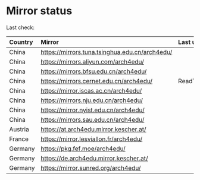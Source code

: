 <script src="./time.js"></script>
# Mirror status
Last check: <script type="text/javascript">localize(1748359670.6687083);</script>

|Country|Mirror|Last update|
|:------|:-----|:----------|
|China|https://mirrors.tuna.tsinghua.edu.cn/arch4edu/|<script type="text/javascript">localize(1748330158);</script>|
|China|https://mirrors.aliyun.com/arch4edu/|<script type="text/javascript">localize(1748330158);</script>|
|China|https://mirrors.bfsu.edu.cn/arch4edu/|<script type="text/javascript">localize(1748285242);</script>|
|China|https://mirrors.cernet.edu.cn/arch4edu/|ReadTimeout|
|China|https://mirror.iscas.ac.cn/arch4edu/|<script type="text/javascript">localize(1748330158);</script>|
|China|https://mirrors.nju.edu.cn/arch4edu/|<script type="text/javascript">localize(1748242105);</script>|
|China|https://mirror.nyist.edu.cn/arch4edu/|<script type="text/javascript">localize(1748330158);</script>|
|China|https://mirrors.sau.edu.cn/arch4edu/|<script type="text/javascript">localize(1731653531);</script>|
|Austria|https://at.arch4edu.mirror.kescher.at/|<script type="text/javascript">localize(1748330158);</script>|
|France|https://mirror.lesviallon.fr/arch4edu/|<script type="text/javascript">localize(1748330158);</script>|
|Germany|https://pkg.fef.moe/arch4edu/|<script type="text/javascript">localize(1748330158);</script>|
|Germany|https://de.arch4edu.mirror.kescher.at/|<script type="text/javascript">localize(1748330158);</script>|
|Germany|https://mirror.sunred.org/arch4edu/|<script type="text/javascript">localize(1748330158);</script>|

<script src="./tablefilter/tablefilter.js"></script>
<script src="./table.js"></script>